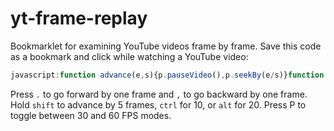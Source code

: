 # yt-frame-replay
Bookmarklet for examining YouTube videos frame by frame. Save this code as a bookmark and click while watching a YouTube video:
```javascript
javascript:function advance(e,s){p.pauseVideo(),p.seekBy(e/s)}function setfps(e){return e=e}var p=document.getElementById("movie_player");fps=setfps(30),document.addEventListener("keydown",function(e){if(frames=1,80==e.which)switch(fps){case 30:setfps(60);case 60:setfps(30)}e.shiftKey&&(frames=5),e.ctrlKey&&(frames=10),e.altKey&&(frames=20),190==e.which?advance(frames,fps):188==e.which&&advance(-1*frames,fps)});
```

Press `.` to go forward by one frame and `,` to go backward by one frame.
Hold `shift` to advance by 5 frames, `ctrl` for 10, or `alt` for 20.
Press P to toggle between 30 and 60 FPS modes.
